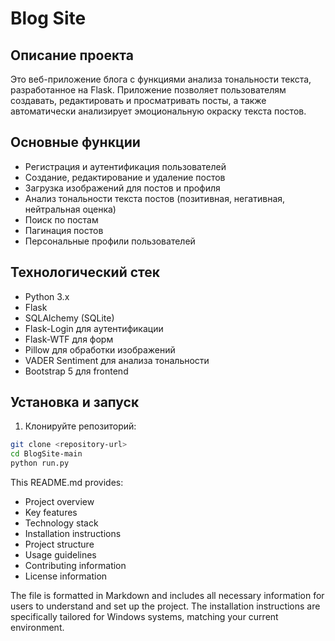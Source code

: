 # Blog Site

## Описание проекта
Это веб-приложение блога с функциями анализа тональности текста, разработанное на Flask. Приложение позволяет пользователям создавать, редактировать и просматривать посты, а также автоматически анализирует эмоциональную окраску текста постов.

## Основные функции
- Регистрация и аутентификация пользователей
- Создание, редактирование и удаление постов
- Загрузка изображений для постов и профиля
- Анализ тональности текста постов (позитивная, негативная, нейтральная оценка)
- Поиск по постам
- Пагинация постов
- Персональные профили пользователей

## Технологический стек
- Python 3.x
- Flask
- SQLAlchemy (SQLite)
- Flask-Login для аутентификации
- Flask-WTF для форм
- Pillow для обработки изображений
- VADER Sentiment для анализа тональности
- Bootstrap 5 для frontend

## Установка и запуск

1. Клонируйте репозиторий:
```bash
git clone <repository-url>
cd BlogSite-main
python run.py
```

This README.md provides:
- Project overview
- Key features
- Technology stack
- Installation instructions
- Project structure
- Usage guidelines
- Contributing information
- License information

The file is formatted in Markdown and includes all necessary information for users to understand and set up the project. The installation instructions are specifically tailored for Windows systems, matching your current environment.